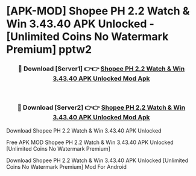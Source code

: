 # [APK-MOD] Shopee PH  2.2 Watch & Win 3.43.40 APK Unlocked - [Unlimited Coins No Watermark Premium] pptw2



<div align="center">
<h3>🔴 Download [Server1] 👉👉 <a href="https://momento.my/?title=Shopee_PH__2.2_Watch_&_Win_3.43.40_APK_Unlocked">Shopee PH  2.2 Watch & Win 3.43.40 APK Unlocked Mod Apk</a></h3><br>

<h3>🔴 Download [Server2] 👉👉 <a href="https://momento.my/?title=Shopee_PH__2.2_Watch_&_Win_3.43.40_APK_Unlocked">Shopee PH  2.2 Watch & Win 3.43.40 APK Unlocked Mod Apk</a></h3>
</div>



Download Shopee PH  2.2 Watch & Win 3.43.40 APK Unlocked 

Free APK MOD Shopee PH  2.2 Watch & Win 3.43.40 APK Unlocked [Unlimited Coins No Watermark Premium]

Download Shopee PH  2.2 Watch & Win 3.43.40 APK Unlocked [Unlimited Coins No Watermark Premium] Mod For Android
